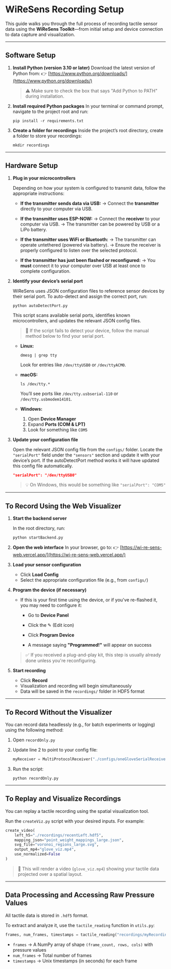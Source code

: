 # **WiReSens Recording Setup**

This guide walks you through the full process of recording tactile sensor data using the **WiReSens Toolkit**—from initial setup and device connection to data capture and visualization.

---

## **Software Setup**

1. **Install Python (version 3.10 or later)**
   Download the latest version of Python from:
   👉 [https://www.python.org/downloads/](https://www.python.org/downloads/)

   > ⚠️ Make sure to check the box that says "Add Python to PATH" during installation.

2. **Install required Python packages**
   In your terminal or command prompt, navigate to the project root and run:

   ```
   pip install -r requirements.txt
   ```

3. **Create a folder for recordings**
   Inside the project’s root directory, create a folder to store your recordings:

   ```
   mkdir recordings
   ```

---

## **Hardware Setup**

1. **Plug in your microcontrollers**

   Depending on how your system is configured to transmit data, follow the appropriate instructions:

   * **If the transmitter sends data via USB:**
     → Connect the **transmitter** directly to your computer via USB.

   * **If the transmitter uses ESP-NOW:**
     → Connect the **receiver** to your computer via USB.
     → The transmitter can be powered by USB or a LiPo battery.

   * **If the transmitter uses WiFi or Bluetooth:**
     → The transmitter can operate untethered (powered via battery).
     → Ensure the receiver is properly configured to listen over the selected protocol.

   * **If the transmitter has just been flashed or reconfigured:**
     → You **must** connect it to your computer over USB at least once to complete configuration.

2. **Identify your device’s serial port**

   WiReSens uses JSON configuration files to reference sensor devices by their serial port. To auto-detect and assign the correct port, run:

   ```
   python autoDetectPort.py
   ```

   This script scans available serial ports, identifies known microcontrollers, and updates the relevant JSON config files.

   > 📝 If the script fails to detect your device, follow the manual method below to find your serial port.

   * **Linux:**

     ```
     dmesg | grep tty
     ```

     Look for entries like `/dev/ttyUSB0` or `/dev/ttyACM0`.

   * **macOS:**

     ```
     ls /dev/tty.*
     ```

     You’ll see ports like `/dev/tty.usbserial-110` or `/dev/tty.usbmodem14101`.

   * **Windows:**

     1. Open **Device Manager**
     2. Expand **Ports (COM & LPT)**
     3. Look for something like `COM5`

3. **Update your configuration file**

   Open the relevant JSON config file from the `configs/` folder.
   Locate the `"serialPort"` field under the `"sensors"` section and update it with your device’s port. If the autoDetectPort method works it will have updated this config file automatically. 

   ```json
   "serialPort": "/dev/ttyUSB0"
   ```

   > 💡 On Windows, this would be something like `"serialPort": "COM5"`

---

## **To Record Using the Web Visualizer**

1. **Start the backend server**

   In the root directory, run:

   ```
   python startBackend.py
   ```

2. **Open the web interface**
   In your browser, go to:
   👉 [https://wi-re-sens-web.vercel.app/](https://wi-re-sens-web.vercel.app/)

3. **Load your sensor configuration**

   * Click **Load Config**
   * Select the appropriate configuration file (e.g., from `configs/`)

4. **Program the device (if necessary)**

   * If this is your first time using the device, or if you've re-flashed it, you may need to configure it:

     * Go to **Device Panel**

     * Click the ✎ (Edit icon)

     * Click **Program Device**

     * A message saying **"Programmed!"** will appear on success

   > ✅ If you received a plug-and-play kit, this step is usually already done unless you're reconfiguring.

5. **Start recording**

   * Click **Record**
   * Visualization and recording will begin simultaneously
   * Data will be saved in the `recordings/` folder in HDF5 format

---

## **To Record Without the Visualizer**

You can record data headlessly (e.g., for batch experiments or logging) using the following method:

1. Open `recordOnly.py`

2. Update line 2 to point to your config file:

   ```python
   myReceiver = MultiProtocolReceiver("./configs/oneGloveSerialReceiverLeftSmall.json")
   ```

3. Run the script:

   ```
   python recordOnly.py
   ```

---

## **To Replay and Visualize Recordings**

You can replay a tactile recording using the spatial visualization tool.

Run the `createViz.py` script with your desired inputs. For example:

```python
create_video(
    left_h5="./recordings/recentLeft.hdf5",
    mapping_json="point_weight_mappings_large.json",
    svg_file="voronoi_regions_large.svg",
    output_mp4="glove_viz.mp4",
    use_normalized=False
)
```

> 🎥 This will render a video (`glove_viz.mp4`) showing your tactile data projected over a spatial layout.

---

## **Data Processing and Accessing Raw Pressure Values**

All tactile data is stored in `.hdf5` format.

To extract and analyze it, use the `tactile_reading` function in `utils.py`:

```python
frames, num_frames, timestamps = tactile_reading("recordings/myRecording.hdf5")
```

* `frames` → A NumPy array of shape `(frame_count, rows, cols)` with pressure values
* `num_frames` → Total number of frames
* `timestamps` → Unix timestamps (in seconds) for each frame

